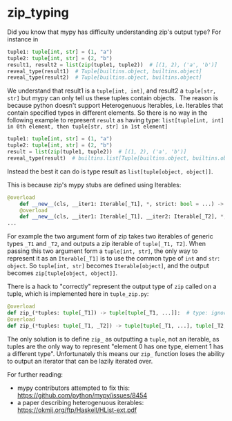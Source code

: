 # zip_typing
Did you know that mypy has difficulty understanding zip's output type? For instance in 
```python
tuple1: tuple[int, str] = (1, "a")
tuple2: tuple[int, str] = (2, "b")
result1, result2 = list(zip(tuple1, tuple2))  # [(1, 2), ('a', 'b')]
reveal_type(result1)  # Tuple[builtins.object, builtins.object]
reveal_type(result2)  # Tuple[builtins.object, builtins.object]
```

We understand that result1 is a `tuple[int, int]`, and result2 a `tuple[str, str]` but mypy can only tell us these tuples contain objects.
​
The reason is because python doesn't support Heterogenuous Iterables, i.e. Iterables that contain specified types in different elements.
So there is no way in the following example to represent `result` as having type: `list[tuple[int, int] in 0th element, then tuple[str, str] in 1st element]`
```python
tuple1: tuple[int, str] = (1, "a")
tuple2: tuple[int, str] = (2, "b")
result = list(zip(tuple1, tuple2))  # [(1, 2), ('a', 'b')]
reveal_type(result)  # builtins.list[Tuple[builtins.object, builtins.object]]
```
Instead the best it can do is type result as `list[tuple[object, object]]`.

This is because zip's mypy stubs are defined using Iterables:
```python
@overload
    def __new__(cls, __iter1: Iterable[_T1], *, strict: bool = ...) -> zip[tuple[_T1]]: ...
    @overload
    def __new__(cls, __iter1: Iterable[_T1], __iter2: Iterable[_T2], *, strict: bool = ...) -> zip[tuple[_T1, _T2]]: ...
...
```
For example the two argument form of zip takes two iterables of generic types `_T1` and `_T2`, and outputs a zip iterable of `tuple[_T1, T2]`. When passing this two argument form a `tuple[int, str]`, the only way to represent it as an `Iterable[_T1]` is to use the common type of `int` and `str`: `object`. So `tuple[int, str]` becomes `Iterable[object]`, and the output becomes `zip[tuple[object, object]]`.


There is a hack to "correctly" represent the output type of `zip` called on a tuple, which is implemented here in `tuple_zip.py`:
```python
@overload
def zip_(*tuples: tuple[_T1]) -> tuple[tuple[_T1, ...]]:  # type: ignore
@overload
def zip_(*tuples: tuple[_T1, _T2]) -> tuple[tuple[_T1, ...], tuple[_T2, ...]]:  # type: ignore
```
The only solution is to define `zip_` as outputting a `tuple`, not an iterable, as tuples are the only way to represent "element 0 has one type, element 1 has a different type". Unfortunately this means our `zip_` function loses the ability to output an iterator that can be lazily iterated over.

For further reading:
- mypy contributors attempted to fix this: https://github.com/python/mypy/issues/8454 
- a paper describing heterogenuous iterables: https://okmij.org/ftp/Haskell/HList-ext.pdf